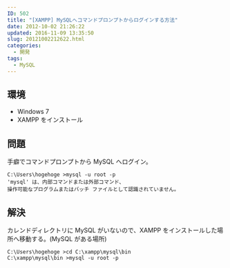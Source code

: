 ```yaml
---
ID: 502
title: "[XAMPP] MySQLへコマンドプロンプトからログインする方法"
date: 2012-10-02 21:26:22
updated: 2016-11-09 13:35:50
slug: 20121002212622.html
categories:
  - 開発
tags:
  - MySQL
---
```


<!--more-->

## 環境

- Windows 7
- XAMPP をインストール

## 問題

手癖でコマンドプロンプトから MySQL へログイン。

```
C:\Users\hogehoge >mysql -u root -p
'mysql' は、内部コマンドまたは外部コマンド、
操作可能なプログラムまたはバッチ ファイルとして認識されていません。
```

## 解決

カレンドディレクトリに MySQL がいないので、XAMPP をインストールした場所へ移動する。(MySQL がある場所)

```
C:\Users\hogehoge >cd C:\xampp\mysql\bin
C:\xampp\mysql\bin >mysql -u root -p
```
